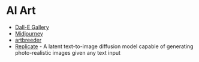 # AI Art

- [Dall-E Gallery](http://dallery.gallery/)
- [Midjourney](https://www.midjourney.com/home/)
- [artbreeder](https://www.artbreeder.com/)
- [Replicate](https://replicate.com/stability-ai/stable-diffusion) - A latent text-to-image diffusion model capable of generating photo-realistic images given any text input
